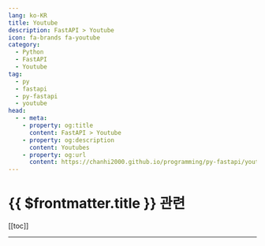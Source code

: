 ```yaml
---
lang: ko-KR
title: Youtube
description: FastAPI > Youtube
icon: fa-brands fa-youtube
category:
  - Python
  - FastAPI
  - Youtube
tag:
  - py
  - fastapi
  - py-fastapi
  - youtube
head:
  - - meta:
    - property: og:title
      content: FastAPI > Youtube
    - property: og:description
      content: Youtubes
    - property: og:url
      content: https://chanhi2000.github.io/programming/py-fastapi/youtube.html
---
```


# {{ $frontmatter.title }} 관련

[[toc]]

---

<MyYouTubeItems jsonName="yu-codingwithroby" /><!-- Eric Roby -->

<TagLinks />